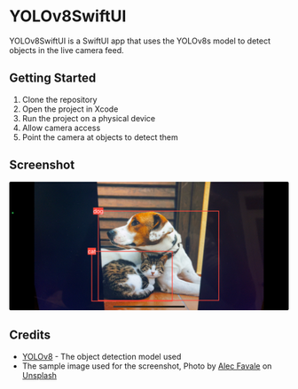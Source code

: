 # YOLOv8SwiftUI

YOLOv8SwiftUI is a SwiftUI app that uses the YOLOv8s model to detect objects in the live camera feed.

## Getting Started

1. Clone the repository
2. Open the project in Xcode
3. Run the project on a physical device
4. Allow camera access
5. Point the camera at objects to detect them

## Screenshot

![Screenshot 1](./sample-image-results.jpeg)

## Credits

* [YOLOv8](https://docs.ultralytics.com/models/yolov8/) - The object detection model used
* The sample image used for the screenshot, Photo by <a href="https://unsplash.com/@alecfavale?utm_content=creditCopyText&utm_medium=referral&utm_source=unsplash">Alec Favale</a> on <a href="https://unsplash.com/photos/short-coated-white-and-brown-puppy-Ivzo69e18nk?utm_content=creditCopyText&utm_medium=referral&utm_source=unsplash">Unsplash</a>
  
